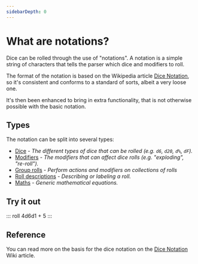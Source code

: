 ```yaml
---
sidebarDepth: 0
---
```


# What are notations?

Dice can be rolled through the use of "notations".
A notation is a simple string of characters that tells the parser which dice and modifiers to roll.

The format of the notation is based on the Wikipedia article [Dice Notation](https://en.wikipedia.org/wiki/Dice_notation),
so it's consistent and conforms to a standard of sorts, albeit a very loose one.

It's then been enhanced to bring in extra functionality, that is not otherwise possible with the basic notation.


## Types

The notation can be split into several types:

* [Dice](dice.md) - _The different types of dice that can be rolled (e.g. `d6`, `d20`, `d%`, `dF`)._
* [Modifiers](modifiers.md) - _The modifiers that can affect dice rolls (e.g. "exploding", "re-roll")._
* [Group rolls](group-rolls.md) <Badge text="New" vertical="middle"/> - _Perform actions and modifiers on collections of rolls_
* [Roll descriptions](roll-descriptions.md) <Badge text="New" vertical="middle"/> - _Describing or labeling a roll._
* [Maths](maths.md) - _Generic mathematical equations._


## Try it out

::: roll 4d6d1 + 5 :::


## Reference

You can read more on the basis for the dice notation on the [Dice Notation](https://en.wikipedia.org/wiki/Dice_notation) Wiki article.
